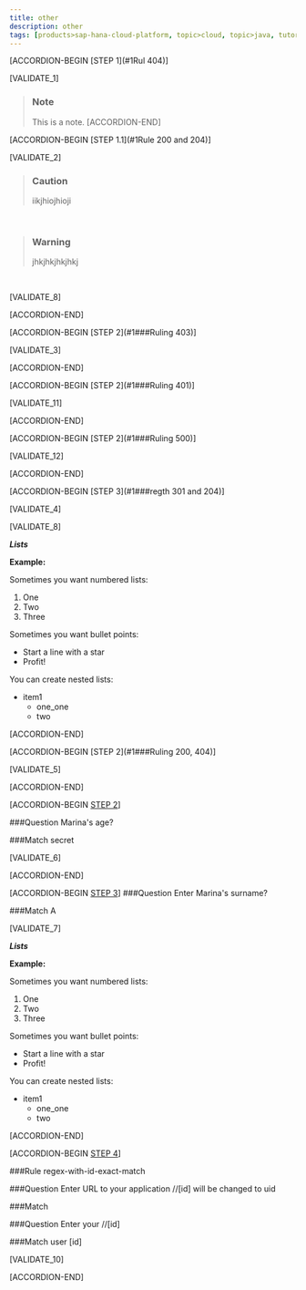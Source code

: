 ```yaml
---
title: other
description: other
tags: [products>sap-hana-cloud-platform, topic>cloud, topic>java, tutorial>intermediate]
---
```


[ACCORDION-BEGIN [STEP 1](#1Rul 404)]

[VALIDATE_1]

>### Note
>This is a note. 
[ACCORDION-END]

[ACCORDION-BEGIN [STEP 1.1](#1Rule 200 and 204)]

[VALIDATE_2]

>### Caution
>iikjhiojhioji

&nbsp;

>### Warning
>jhkjhkjhkjhkj

&nbsp;

[VALIDATE_8]

[ACCORDION-END] 

[ACCORDION-BEGIN [STEP 2](#1###Ruling 403)] 

[VALIDATE_3]

[ACCORDION-END] 

[ACCORDION-BEGIN [STEP 2](#1###Ruling 401)] 

[VALIDATE_11]

[ACCORDION-END] 

[ACCORDION-BEGIN [STEP 2](#1###Ruling 500)] 

[VALIDATE_12]

[ACCORDION-END] 

[ACCORDION-BEGIN [STEP 3](#1###regth 301 and 204)]

[VALIDATE_4]

[VALIDATE_8]

***Lists***

  **Example:** 
  
Sometimes you want numbered lists:

1. One
2. Two 
3. Three

Sometimes you want bullet points:

* Start a line with a star
* Profit!

You can create nested lists: 

* item1
    * one_one
    * two

[ACCORDION-END] 

[ACCORDION-BEGIN [STEP 2](#1###Ruling 200, 404)]

[VALIDATE_5]

[ACCORDION-END] 

[ACCORDION-BEGIN [STEP 2](#1###Ruleregex-substring)]

###Question
Marina's age?

###Match
secret

[VALIDATE_6]

[ACCORDION-END] 

[ACCORDION-BEGIN [STEP 3](#1###regex-begins-with)]
###Question
Enter Marina's surname?

###Match
A

[VALIDATE_7]

***Lists***

  **Example:** 
  
Sometimes you want numbered lists:

1. One
2. Two 
3. Three

Sometimes you want bullet points:

* Start a line with a star
* Profit!

You can create nested lists: 

* item1
    * one_one
    * two

[ACCORDION-END] 

[ACCORDION-BEGIN [STEP 4](#1###regex-with-id-exact-match)]

###Rule
regex-with-id-exact-match

###Question
Enter URL to your application //[id] will be changed to uid

###Match

###Question
Enter your  //[id] 

###Match
user [id]

[VALIDATE_10]

[ACCORDION-END] 





